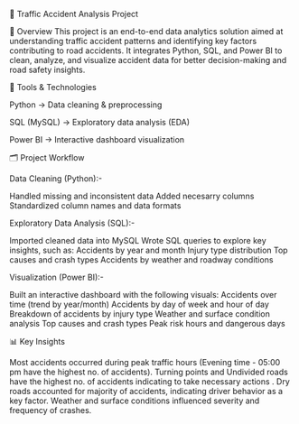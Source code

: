 

🚦 Traffic Accident Analysis Project

📌 Overview
This project is an end-to-end data analytics solution aimed at understanding traffic accident patterns and identifying key factors contributing to road accidents.
It integrates Python, SQL, and Power BI to clean, analyze, and visualize accident data for better decision-making and road safety insights.


🧰 Tools & Technologies

Python → Data cleaning & preprocessing

SQL (MySQL) → Exploratory data analysis (EDA)

Power BI → Interactive dashboard visualization


🗂️ Project Workflow

Data Cleaning (Python):-

Handled missing and inconsistent data
Added necesarry columns
Standardized column names and data formats

Exploratory Data Analysis (SQL):-

Imported cleaned data into MySQL
Wrote SQL queries to explore key insights, such as:
Accidents by year and month
Injury type distribution
Top causes and crash types
Accidents by weather and roadway conditions


Visualization (Power BI):-

Built an interactive dashboard with the following visuals:
Accidents over time (trend by year/month)
Accidents by day of week and hour of day
Breakdown of accidents by injury type
Weather and surface condition analysis
Top causes and crash types
Peak risk hours and dangerous days


📊 Key Insights

Most accidents occurred during peak traffic hours (Evening time - 05:00 pm have the highest no. of accidents).
Turning points and Undivided roads have the highest no. of accidents indicating to take necessary actions .
Dry roads accounted for majority of accidents, indicating driver behavior as a key factor.
Weather and surface conditions influenced severity and frequency of crashes.

